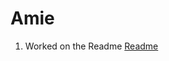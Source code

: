 
# Amie

1. Worked on the Readme [Readme](https://github.com/zuri-training/auth-wiki-team7/blob/main/README.md)